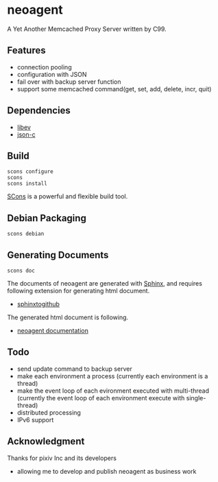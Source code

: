 neoagent
===========
A Yet Another Memcached Proxy Server written by C99.

## Features

  - connection pooling
  - configuration with JSON
  - fail over with backup server function
  - support some memcached command(get, set, add, delete, incr, quit)

## Dependencies

  - [libev](http://software.schmorp.de/pkg/libev.html)
  - [json-c](http://oss.metaparadigm.com/json-c/)

## Build

    scons configure
    scons 
    scons install

[SCons](http://www.scons.org/) is a powerful and flexible build tool.

## Debian Packaging

    scons debian

## Generating Documents

    scons doc

The documents of neoagent are generated with [Sphinx](http://sphinx.pocoo.org/), and requires following extension for generating html document.

  - [sphinxtogithub](https://github.com/michaeljones/sphinx-to-github)

The generated html document is following.

  - [neoagent documentation](http://cubicdaiya.github.com/neoagent/)

## Todo

  - send update command to backup server
  - make each environment a process (currently each environment is a thread)
  - make the event loop of each evironment executed with multi-thread (currently the event loop of each environment execute with single-thread)
  - distributed processing
  - IPv6 support

## Acknowledgment

Thanks for pixiv Inc and its developers 

  - allowing me to develop and publish neoagent as business work
